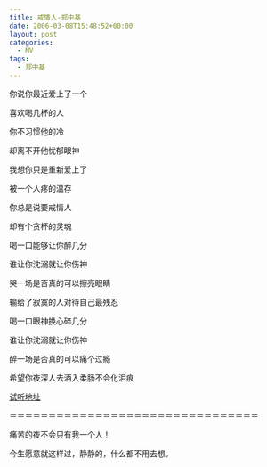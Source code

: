 ```yaml
---
title: 戒情人-郑中基
date: 2006-03-08T15:48:52+00:00
layout: post
categories:
  - MV
tags:
  - 郑中基
---
```


你说你最近爱上了一个

喜欢喝几杯的人

你不习惯他的冷

却离不开他忧郁眼神

我想你只是重新爱上了

被一个人疼的温存

你总是说要戒情人

却有个贪杯的灵魂

喝一口能够让你醉几分

谁让你沈溺就让你伤神

哭一场是否真的可以擦亮眼睛

输给了寂寞的人对待自己最残忍

喝一口眼神换心碎几分

谁让你沈溺就让你伤神

醉一场是否真的可以痛个过瘾

希望你夜深人去酒入柔肠不会化泪痕

[试听地址](http://music.163.com/#/song?id=191658)

＝＝＝＝＝＝＝＝＝＝＝＝＝＝＝＝＝＝＝＝＝＝＝＝＝＝＝＝＝＝＝＝

痛苦的夜不会只有我一个人！

今生愿意就这样过，静静的，什么都不用去想。